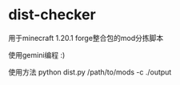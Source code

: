 # dist-checker
用于minecraft 1.20.1 forge整合包的mod分拣脚本

使用gemini编程 :)

使用方法 python dist.py /path/to/mods -c ./output
